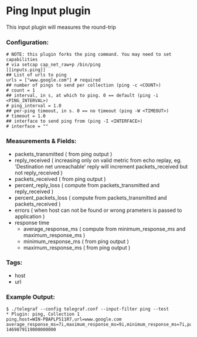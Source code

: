 # Ping Input plugin

This input plugin will measures the round-trip

### Configuration:

```
# NOTE: this plugin forks the ping command. You may need to set capabilities
# via setcap cap_net_raw+p /bin/ping
[[inputs.ping]]
## List of urls to ping
urls = ["www.google.com"] # required
## number of pings to send per collection (ping -c <COUNT>)
# count = 1
## interval, in s, at which to ping. 0 == default (ping -i <PING_INTERVAL>)
# ping_interval = 1.0
## per-ping timeout, in s. 0 == no timeout (ping -W <TIMEOUT>)
# timeout = 1.0
## interface to send ping from (ping -I <INTERFACE>)
# interface = ""
```

### Measurements & Fields:

- packets_transmitted ( from ping output )
- reply_received ( increasing only on valid metric from echo replay, eg. 'Destination net unreachable' reply will increment packets_received but not reply_received )
- packets_received ( from ping output )
- percent_reply_loss ( compute from packets_transmitted and reply_received )
- percent_packets_loss ( compute from packets_transmitted and packets_received )
- errors ( when host can not be found or wrong prameters is passed to application )
- response time
    - average_response_ms ( compute from minimum_response_ms and maximum_response_ms )
    - minimum_response_ms ( from ping output )
    - maximum_response_ms ( from ping output )

### Tags:

- host
- url

### Example Output:

```
$ ./telegraf --config telegraf.conf --input-filter ping --test
* Plugin: ping, Collection 1
ping,host=WIN-PBAPLP511R7,url=www.google.com average_response_ms=7i,maximum_response_ms=9i,minimum_response_ms=7i,packets_received=4i,packets_transmitted=4i,percent_packet_loss=0,percent_reply_loss=0,reply_received=4i 1469879119000000000
```
